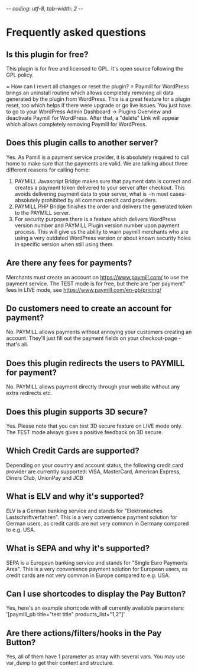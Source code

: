 -*- coding: utf-8, tab-width: 2 -*-

Frequently asked questions
==========================

Is this plugin for free?
------------------------
This plugin is for free and licensed to GPL.
It's open source following the GPL policy.

= How can I revert all changes or reset the plugin? =
Paymill for WordPress brings an uninstall routine which allows completely removing all data generated by the plugin from WordPress. This is a great feature for a plugin reset, too which helps if there were upgrade or go live issues. You just have to go to your WordPress Admin Dashboard -> Plugins Overview and deactivate Paymill for WordPress. After that, a "delete" Link will appear which allows completely removing Paymill for WordPress.

Does this plugin calls to another server?
-----------------------------------------
Yes. As Pamill is a payment service provider, it is absolutely required to call home to make sure that the payments are valid.
We are talking about three different reasons for calling home:

1. PAYMILL Javascript Bridge makes sure that payment data is correct and creates a payment token delivered to your server after checkout. This avoids delivering payment data to your server, what is -in most cases- absolutely prohibited by all common credit card providers.
2. PAYMILL PHP Bridge finishes the order and delivers the generated token to the PAYMILL server.
3. For security purposes there is a feature which delivers WordPress version number and PAYMILL Plugin version number upon payment process. This will give us the ability to warn paymill merchants who are using a very outdated WordPress version or about known security holes in specific version when still using them.

Are there any fees for payments?
--------------------------------
Merchants must create an account on https://www.paymill.com/ to use the payment service.
The TEST mode is for free, but there are "per payment" fees in LIVE mode, see https://www.paymill.com/en-gb/pricing/

Do customers need to create an account for payment?
---------------------------------------------------
No. PAYMILL allows payments without annoying your customers creating an account.
They'll just fill out the payment fields on your checkout-page - that's all.

Does this plugin redirects the users to PAYMILL for payment?
------------------------------------------------------------
No. PAYMILL allows payment directly through your website without any extra redirects etc.

Does this plugin supports 3D secure?
------------------------------------
Yes. Please note that you can test 3D secure feature on LIVE mode only.
The TEST mode always gives a positive feedback on 3D secure.

Which Credit Cards are supported?
---------------------------------
Depending on your country and account status, the following credit card provider are currently supported: VISA, MasterCard, American Express, Diners Club, UnionPay and JCB

What is ELV and why it's supported?
-----------------------------------
ELV is a German banking service and stands for "Elektronisches Lastschriftverfahren".
This is a very convenience payment solution for German users, as credit cards are not very common in Germany compared to e.g. USA.

What is SEPA and why it's supported?
-----------------------------------
SEPA is a European banking service and stands for "Single Euro Payments Area".
This is a very convenience payment solution for European users, as credit cards are not very common in Europe compared to e.g. USA.

Can I use shortcodes to display the Pay Button?
-----------------------------------------------
Yes, here's an example shortcode with all currently available parameters: '[paymill_pb title="test title" products_list="1,2"]'

Are there actions/filters/hooks in the Pay Button?
--------------------------------------------------
Yes, all of them have 1 parameter as array with several vars.
You may use var_dump to get their content and structure.
